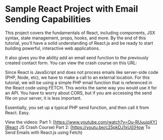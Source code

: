 # Sample React Project with Email Sending Capabilities

This project covers the fundamentals of React, including components, JSX syntax, state management, props, hooks, and more. By the end of this tutorial, you'll have a solid understanding of React.js and be ready to start building powerful, interactive web applications.

It also gives you the ability add an email send function to the previously created contact form. You can view the crash course on this URL:

Since React is JavaScript and does not process emails like server-side code (PHP, Node, etc), we have to make a call to an external location. For this tutorial, we will be using a simple PHP email function that is referenced in the React code using FETCH. This works the same way you would use it for an API. You have to worry about CORS, but if you are accessing the send file on your server, it is less important.

Essentially, you set up a typical PHP send function, and then call it from React. Easy.

View the videos:
Part 1: [https://www.youtube.com/watch?v=Ou-RUuujpXY](React JS Crash Course)
Part 2: [https://youtu.be/c25pkDJ1xUI](How To Send Emails with React.js using Fetch)
